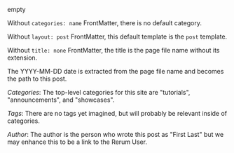 ---
---
empty

Without `categories: name` FrontMatter, there is no default category.

Without `layout: post` FrontMatter, this default template is the `post` template.

Without `title: none` FrontMatter, the title is the page file name without its extension.

The YYYY-MM-DD date is extracted from the page file name and becomes the path to this post.

*Categories*: 
The top-level categories for this site are "tutorials", "announcements", and "showcases".

*Tags*:
There are no tags yet imagined, but will probably be relevant inside of categories.

*Author*:
The author is the person who wrote this post as "First Last" but we may enhance this to be a link to the Rerum User.
